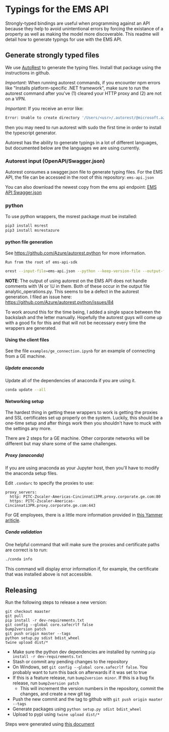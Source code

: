 # Typings for the EMS API

Strongly-typed bindings are useful when programming against an API because they help to avoid unintentional errors by forcing the existance of a property as well as making the model more discoverable. This readme will detail how to generate typings for use with the EMS API.

## Generate strongly typed files

We use [AutoRest](https://github.com/Azure/autorest) to generate the typing files. Install that package using the instructions in github.

*Important*: When running autorest commands, if you encounter npm errors like "Installs platform-specific .NET framework", make sure to run the autorest command after you've (1) cleared your HTTP proxy and (2) are not on a VPN.

*Important*: If you receive an error like:

```bash
Error: Unable to create directory '/Users/<usr>/.autorest/@microsoft.azure_autorest.typescript@2.3.3/'.
```

then you may need to run autorest with sudo the first time in order to install the typescript generator.

Autorest has the ability to generate typings in a lot of different languages, but documented below are the languages we are using currently.

### Autorest input (OpenAPI/Swagger.json)

Autorest consumes a swagger.json file to generate typing files. For the EMS API, the file can be accessed in the root of this repository:
`ems-api.json`

You can also download the newest copy from the ems api endpoint:
[EMS API Swagger.json](https://ems.efoqa.com/api/v2/swagger)


### python

To use python wrappers, the msrest package must be installed:

```bash
pip3 install msrest
pip3 install msrestazure
```

#### python file generation

See <https://github.com/Azure/autorest.python> for more information.

`Run from the root of ems-api-sdk`

```bash
orest --input-file=ems-api.json --python --keep-version-file --output-folder=. --add-credentials --override-client-name=emsapi
```

**NOTE**: The output of using autorest on the EMS API does not handle comments with \N or \U in them. Both of these occur in the output file analytic_operations.py. This seems to be a defect in the autorest generation. I filed an issue here:
<https://github.com/Azure/autorest.python/issues/84>


To work around this for the time being, I added a single space between the backslash and the letter manually. Hopefully the autorest guys will come up with a good fix for this and that will not be necessary every time the wrappers are generated.

#### Using the client files

See the file `examples/ge_connection.ipynb` for an example of connecting from a GE machine.

##### Update anaconda

Update all of the dependencies of anaconda if you are using it.

```bash
conda update --all
```

#### Networking setup

The hardest thing in getting these wrappers to work is getting the proxies and SSL certificates
set up properly on the system. Luckily, this should be a one-time setup and after things work
then you shouldn't have to muck with the settings any more.

There are 2 steps for a GE machine. Other corporate networks will be different but may share some
of the same challenges.

##### Proxy (anaconda)

If you are using anaconda as your Jupyter host, then you'll have to modify the anaconda setup files.

Edit `.condarc` to specify the proxies to use:

```text
proxy_servers:
  http: PITC-Zscaler-Americas-Cincinnati3PR.proxy.corporate.ge.com:80
  https: PITC-Zscaler-Americas-Cincinnati3PR.proxy.corporate.ge.com:443
```

For GE employees, there is a little more information provided in [this Yammer ariticle](https://www.yammer.com/ge.com/#/Threads/show?threadId=1183823411&search_origin=global&scoring=linear1Y-prankie-group-private-higher&match=any-exact&search_sort=relevance&page=1&search=%2Bproxy%20%2Bjupyter).

##### Conda validation

One helpful command that will make sure the proxies and certificate paths are correct is to run:

```bash
./conda info
```

This command will display error information if, for example, the certificate that was installed above is not accessible.

## Releasing 

Run the following steps to release a new version:

```
git checkout maaster
git pull
pip install -r dev-requirements.txt
git config --global core.safecrlf false
bump2version patch
git push origin master --tags
python setup.py sdist bdist_wheel
twine upload dist/*
```

* Make sure the python dev dependencies are installed by running `pip install -r dev-requirements.txt`
* Stash or commit any pending changes to the repository
* On Windows, set `git config --global core.safecrlf false`. You probably want to turn this back on afterwards if it was set to true
* If this is a feature release, run `bump2version minor`. If this is a bug fix release, run `bump2version patch`
    * This will increment the version numbers in the repository, commit the changes, and create a new git tag
* Push the new commit and the tag to github with `git push origin maater --tags`
* Generate packages using `python setup.py sdist bdist_wheel`
* Upload to pypi using `twine upload dist/*`

 Steps were generated using [this document](https://realpython.com/pypi-publish-python-package/)